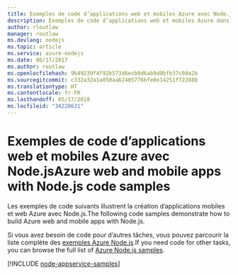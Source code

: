 ```yaml
---
title: Exemples de code d’applications web et mobiles Azure avec Node.js
description: Exemples de code d’applications web et mobiles Azure dans Node.js
author: rloutlaw
manager: routlaw
ms.devlang: nodejs
ms.topic: article
ms.service: azure-nodejs
ms.date: 06/17/2017
ms.author: routlaw
ms.openlocfilehash: 9b49239f4f92b573d6ecb0d6ab9d0bfb37c04a2b
ms.sourcegitcommit: c332a32a1a850aa62405776bfe0e14251f722888
ms.translationtype: HT
ms.contentlocale: fr-FR
ms.lasthandoff: 05/17/2018
ms.locfileid: "34220631"
---
```

# <a name="azure-web-and-mobile-apps-with-nodejs-code-samples"></a><span data-ttu-id="90809-103">Exemples de code d’applications web et mobiles Azure avec Node.js</span><span class="sxs-lookup"><span data-stu-id="90809-103">Azure web and mobile apps with Node.js code samples</span></span>

<span data-ttu-id="90809-104">Les exemples de code suivants illustrent la création d’applications mobiles et web Azure avec Node.js.</span><span class="sxs-lookup"><span data-stu-id="90809-104">The following code samples demonstrate how to build Azure web and mobile apps with Node.js.</span></span>

<span data-ttu-id="90809-105">Si vous avez besoin de code pour d’autres tâches, vous pouvez parcourir la liste complète des [exemples Azure Node.js](https://azure.microsoft.com/resources/samples/?term=nodejs).</span><span class="sxs-lookup"><span data-stu-id="90809-105">If you need code for other tasks, you can browse the full list of [Azure Node.js samples](https://azure.microsoft.com/resources/samples/?term=nodejs).</span></span>

[!INCLUDE [node-appservice-samples](../docs-ref-conceptual/includes/appservice-samples.md)]